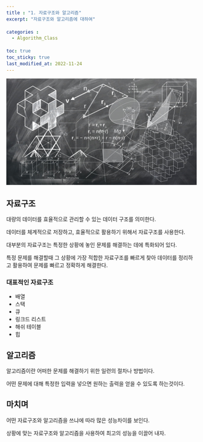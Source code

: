 ```yaml
---
title : "1. 자료구조와 알고리즘"
excerpt: "자료구조와 알고리즘에 대하여"

categories :
  - Algorithm_Class

toc: true
toc_sticky: true
last_modified_at: 2022-11-24
---
```


![algorithms_image1.jpg](/assets/images/algorithms_image1.jpg?raw=true)

## 자료구조

대량의 데이터를 효율적으로 관리할 수 있는 데이터 구조를 의미한다.

데이터를 체계적으로 저장하고, 효율적으로 활용하기 위해서 자료구조를 사용한다.

대부분의 자료구조는 특정한 상황에 놓인 문제를 해결하는 데에 특화되어 있다.

특정 문제를 해결할때 그 상황에 가장 적합한 자료구조를 빠르게 찾아 데이터를 정리하고 활용하여 문제를 빠르고 정확하게 해결한다.

### 대표적인 자료구조

- 배열
- 스택
- 큐
- 링크드 리스트
- 해쉬 테이블
- 힙

## 알고리즘

알고리즘이란 어떠한 문제를 해결하기 위한 일련의 절차나 방법이다.

어떤 문제에 대해 특정한 입력을 넣으면 원하는 출력을 얻을 수 있도록 하는것이다.

## 마치며

어떤 자료구조와 알고리즘을 쓰냐에 따라 많은 성능차이를 보인다.

상황에 맞는 자료구조와 알고리즘을 사용하여 최고의 성능을 이끌어 내자.